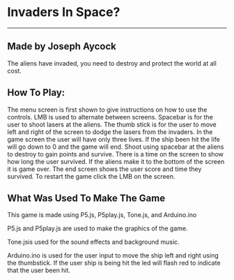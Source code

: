 # Invaders In Space?
----------------------
Made by Joseph Aycock
----------------------
The aliens have invaded, you need to destroy and protect the world at all cost.

How To Play:
----------------------
The menu screen is first shown to give instructions on how to use the controls.
    LMB is used to alternate between screens.
    Spacebar is for the user to shoot lasers at the aliens.
    The thumb stick is for the user to move left and right of the screen to dodge the lasers from the invaders.
In the game screen the user will have only three lives.
    If the ship been hit the life will go down to 0 and the game will end.
    Shoot using spacebar at the aliens to destroy to gain points and survive.
    There is a time on the screen to show how long the user survived.
    If the aliens make it to the bottom of the screen it is game over.
The end screen shows the user score and time they survived.
    To restart the game click the LMB on the screen.

What Was Used To Make The Game
------------------------
This game is made using P5.js, P5play.js, Tone.js, and Arduino.ino

P5.js and P5play.js are used to make the graphics of the game.

Tone.jsis used for the sound effects and background music.

Arduino.ino is used for the user input to move the ship left and right using the thumbstick.
If the user ship is being hit the led will flash red to indicate that the user been hit.